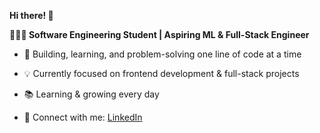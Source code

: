 **Hi there! 👋**

**👩🏽‍💻 Software Engineering Student | Aspiring ML & Full-Stack Engineer**

- 🚀 Building, learning, and problem-solving one line of code at a time
- 💡 Currently focused on frontend development & full-stack projects
- 📚 Learning & growing every day

- 🔗 Connect with me: [LinkedIn](https://www.linkedin.com/in/shina-atete-mpeta-a13783252/)  
 

